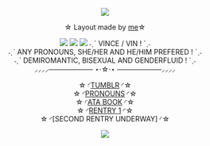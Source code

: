 <p align="center">
<img src="https://64.media.tumblr.com/da7eba7744e6e30cdf68dbb489a5e2d2/74a504aaa211e273-fd/s2048x3072/dc42935fad2845a8352f855ce32f97c579edb1c8.pnj">
<div align="center"
  
 ☆ Layout made by [me](https://www.tumblr.com/v1ncense/789966271400820736/columbina-rentry-graphics?source=share)☆

 <img src="https://64.media.tumblr.com/e3b166a137ff94c4ddefb52a77dbb110/74a504aaa211e273-f7/s2048x3072/7223fa2367509507c894b5a7c185f9b9bbcc06ce.pnj">

<img src="https://media.discordapp.net/attachments/1311048613232771163/1397951015327891456/Untitled75_20250724161057.png?ex=688396d6&is=68824556&hm=6fcc7054d5819541d411e739e688477151b30874c1d45c38da30498a085ae869&=&format=webp&quality=lossless&width=846&height=846">
<img src="https://64.media.tumblr.com/e3b166a137ff94c4ddefb52a77dbb110/74a504aaa211e273-f7/s2048x3072/7223fa2367509507c894b5a7c185f9b9bbcc06ce.pnj">
˗ˏˋ VINCE / VIN ! ´ˎ˗<br>
˗ˏˋ ANY PRONOUNS, SHE/HER AND HE/HIM PREFERED ! ´ˎ˗<br>
˗ˏˋ DEMIROMANTIC, BISEXUAL AND GENDERFLUID ! ´ˎ˗<br>
⸝⸝⸝⸝───────── ⋆⋅☆⋅⋆ ─────────⸝⸝⸝⸝

☆ ◜[TUMBLR](https://www.tumblr.com/v1ncense) ◜☆<br> ☆ ◜[PRONOUNS](https://en.pronouns.page/@VINCENSE) ◜☆<br> ☆ ◜[ATA BOOK](https://vinyl.atabook.org/) ◜☆<br> ☆ ◜[RENTRY 1](https://rentry.org/swtdrms) ◜☆<br> ☆ ◜[SECOND RENTRY UNDERWAY] ◜☆

<img src="https://64.media.tumblr.com/da7eba7744e6e30cdf68dbb489a5e2d2/74a504aaa211e273-fd/s2048x3072/dc42935fad2845a8352f855ce32f97c579edb1c8.pnj">
